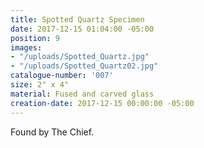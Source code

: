 ```yaml
---
title: Spotted Quartz Specimen
date: 2017-12-15 01:04:00 -05:00
position: 9
images:
- "/uploads/Spotted_Quartz.jpg"
- "/uploads/Spotted_Quartz02.jpg"
catalogue-number: '007'
size: 2" x 4"
material: Fused and carved glass
creation-date: 2017-12-15 00:00:00 -05:00
---
```


Found by The Chief.